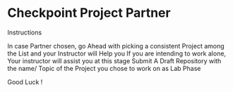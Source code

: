 # Checkpoint Project Partner

Instructions

In case Partner chosen, go Ahead with picking a consistent Project among the List and your Instructor will Help you
If you are intending to work alone, Your instructor will assist you at this stage
Submit A Draft Repository with the name/ Topic of the Project you chose to work on as Lab Phase

Good Luck !
